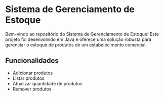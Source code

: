 # Sistema de Gerenciamento de Estoque
Bem-vindo ao repositório do Sistema de Gerenciamento de Estoque! Este projeto foi desenvolvido em Java e oferece uma solução robusta para gerenciar o estoque de produtos de um estabelecimento comercial.

## Funcionalidades 
- Adicionar produtos
- Listar produtos
- Atualizar quantidade de produtos
- Remover produtos
